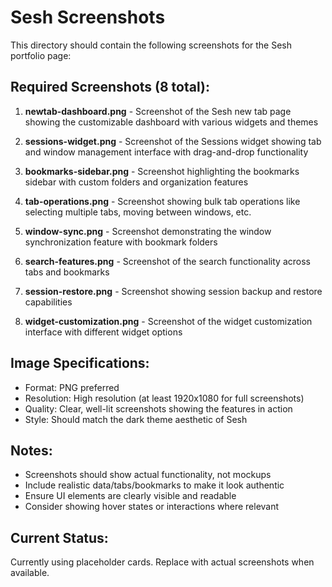 # Sesh Screenshots

This directory should contain the following screenshots for the Sesh portfolio page:

## Required Screenshots (8 total):

1. **newtab-dashboard.png** - Screenshot of the Sesh new tab page showing the customizable dashboard with various widgets and themes

2. **sessions-widget.png** - Screenshot of the Sessions widget showing tab and window management interface with drag-and-drop functionality

3. **bookmarks-sidebar.png** - Screenshot highlighting the bookmarks sidebar with custom folders and organization features

4. **tab-operations.png** - Screenshot showing bulk tab operations like selecting multiple tabs, moving between windows, etc.

5. **window-sync.png** - Screenshot demonstrating the window synchronization feature with bookmark folders

6. **search-features.png** - Screenshot of the search functionality across tabs and bookmarks

7. **session-restore.png** - Screenshot showing session backup and restore capabilities

8. **widget-customization.png** - Screenshot of the widget customization interface with different widget options

## Image Specifications:
- Format: PNG preferred
- Resolution: High resolution (at least 1920x1080 for full screenshots)
- Quality: Clear, well-lit screenshots showing the features in action
- Style: Should match the dark theme aesthetic of Sesh

## Notes:
- Screenshots should show actual functionality, not mockups
- Include realistic data/tabs/bookmarks to make it look authentic
- Ensure UI elements are clearly visible and readable
- Consider showing hover states or interactions where relevant

## Current Status:
Currently using placeholder cards. Replace with actual screenshots when available.